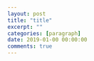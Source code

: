 ```yaml
---
layout: post
title: "title"
excerpt: ""
categories: [paragraph]
date: 2019-01-00 00:00:00
comments: true
---
```

